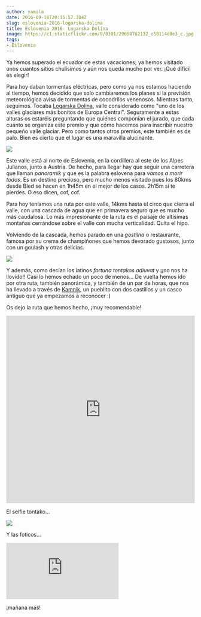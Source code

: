 ```yaml
---
author: yamila
date: 2016-09-18T20:15:57.384Z
slug: eslovenia-2016-logarska-dolina
title: Eslovenia 2016- Logarska Dolina
image: https://c1.staticflickr.com/9/8301/29658762132_c58114d0e3_c.jpg
tags:
- Eslovenia
---
```


Ya hemos superado el ecuador de estas vacaciones; ya hemos visitado unos cuantos sitios chulísimos y aún nos queda mucho por ver. ¡Qué difícil es elegir!

Para hoy daban tormentas eléctricas, pero como ya nos estamos haciendo al tiempo, hemos decidido que solo cambiaremos los planes si la previsión meteorológica avisa de tormentas de cocodrilos venenosos. Mientras tanto, seguimos. Tocaba <a href="https://www.google.si/search?q=logarska+dolina&client=ms-android-oneplus&prmd=imvn&source=lnms&tbm=isch&sa=X&ved=0ahUKEwiW6InA1pnPAhWHVRQKHUjqBcYQ_AUIBygB&biw=360&bih=560" target="_new">Logarska Dolina</a>, valle considerado como  "uno de los valles glaciares más bonitos de Europa Central". Seguramente a estas alturas os estaréis preguntando que quiénes componían el jurado, que cada cuánto se organiza este premio y que cómo hacemos para inscribir nuestro pequeño valle glaciar. Pero como tantos otros premios, este también es de palo. Bien es cierto que el lugar es una maravilla alucinante.

<img src="https://c1.staticflickr.com/9/8301/29658762132_c58114d0e3_c.jpg" />

Este valle está al norte de Eslovenia, en la cordillera al este de los Alpes Julianos, junto a Austria. De hecho, para llegar hay que seguir una carretera que llaman <em>panoramik</em> y que es la palabra eslovena para <em>vamos a morir todos</em>. Es un destino precioso, pero mucho menos visitado pues los 80kms desde Bled se hacen en 1h45m en el mejor de los casos. 2h15m si te pierdes. O eso dicen, cof, cof.

Para hoy teníamos una ruta por este valle, 14kms hasta el circo que cierra el valle, con una cascada de agua que en primavera seguro que es mucho más caudalosa. Lo más impresionante de la ruta es el paisaje de altísimas montañas cerrándose sobre el valle con mucha verticalidad. Quita el hipo.

Volviendo de la cascada, hemos parado en una <em>gostilna</em> o restaurante, famosa por su crema de champiñones que hemos devorado gustosos, junto con un goulash y otras delicias.

<img src="https://c1.staticflickr.com/9/8513/29143409064_8c4ab4a9b6_c.jpg" />

Y además, como decían los latinos <em>fortuna tontakos adiuvat</em> y ¡¡no nos ha llovido!! Casi lo hemos echado un poco de menos... De vuelta hemos ido por otra ruta, también panorámica, y también de un par de horas, que nos ha llevado a través de <a href="https://www.google.si/search?q=kamnik&client=ms-android-oneplus&prmd=mivn&source=lnms&tbm=isch&sa=X&ved=0ahUKEwjUpK3b2JnPAhXHORQKHb3HCREQ_AUICCgC&biw=360&bih=560" target="_new">Kamnik</a>, un pueblito con dos castillos y un casco antiguo que ya empezamos a reconocer :)

Os dejo la ruta que hemos hecho, ¡muy recomendable!

<iframe width='100%' height='500px' frameBorder='0' src='https://a.tiles.mapbox.com/v4/yamila.1dhb9fk5/attribution,zoompan,zoomwheel.html?access_token=pk.eyJ1IjoieWFtaWxhIiwiYSI6IjUzNDE5ZDRkZjBiZjBiZDY0YTBhZjBmNmUyZGYzYTZiIn0.okLJEzGsBQ6IOgn1mhToIQ#14/46.387/14.619'></iframe>

El selfie tontako...

<img src="https://c1.staticflickr.com/9/8552/29771810475_04f4e3cb66_c.jpg" />

Y las foticos...

<div class='embed-container'><iframe src='https://www.flickr.com/photos/125687915@N08/albums/72157672886145912/player' frameborder='0' allowfullscreen webkitallowfullscreen mozallowfullscreen oallowfullscreen msallowfullscreen></iframe></div>

¡mañana más!